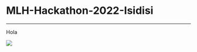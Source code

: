 # MLH-Hackathon-2022-Isidisi

---

Hola


<img src="https://peizhuoli.github.io/neural-blend-shapes/images/video_teaser.gif" slign="center">

